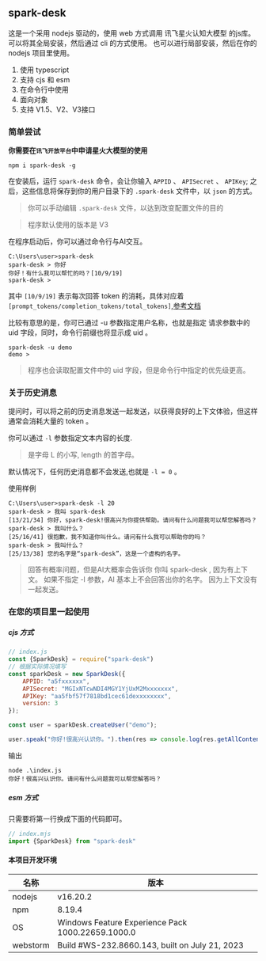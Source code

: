 ## spark-desk

这是一个采用 nodejs 驱动的，使用 web 方式调用 讯飞星火认知大模型 的js库。
可以将其全局安装，然后通过 cli 的方式使用。
也可以进行局部安装，然后在你的 nodejs 项目里使用。

1. 使用 typescript
2. 支持 cjs 和 esm
3. 在命令行中使用
4. 面向对象
5. 支持 V1.5、V2、V3接口

### 简单尝试

**你需要在`讯飞开放平台`中申请星火大模型的使用**

```shell
npm i spark-desk -g
```

在安装后，运行 `spark-desk` 命令，会让你输入 `APPID` 、 `APISecret` 、 `APIKey`;
之后，这些信息将保存到你的用户目录下的 `.spark-desk` 文件中，以 `json` 的方式。

> 你可以手动编辑 `.spark-desk` 文件，以达到改变配置文件的目的

> 程序默认使用的版本是 V3

在程序启动后，你可以通过命令行与AI交互。

```shell
C:\Users\user>spark-desk
spark-desk > 你好
你好！有什么我可以帮忙的吗？[10/9/19]
spark-desk >
```

其中 `[10/9/19]` 表示每次回答 token
的消耗，具体对应着 `[prompt_tokens/completion_tokens/total_tokens]`,[参考文档](https://www.xfyun.cn/doc/spark/Web.html#_1-%E6%8E%A5%E5%8F%A3%E8%AF%B4%E6%98%8E)

比较有意思的是，你可已通过 -u 参数指定用户名称，也就是指定 请求参数中的 uid 字段，同时，命令行前缀也将显示成 uid 。

```shell
spark-desk -u demo
demo > 
```

> 程序也会读取配置文件中的 uid 字段，但是命令行中指定的优先级更高。

### 关于历史消息

提问时，可以将之前的历史消息发送一起发送，以获得良好的上下文体验，但这样通常会消耗大量的 token 。

你可以通过 `-l` 参数指定文本内容的长度.
> 是字母 L 的小写, length 的首字母。

默认情况下，任何历史消息都不会发送,也就是 `-l = 0` 。

使用样例

```shell
C:\Users\user>spark-desk -l 20
spark-desk > 我叫 spark-desk
[13/21/34] 你好，spark-desk!很高兴为你提供帮助。请问有什么问题我可以帮您解答吗？
spark-desk > 我叫什么？
[25/16/41] 很抱歉，我不知道你叫什么。请问有什么我可以帮助你的吗？
spark-desk > 我叫什么？
[25/13/38] 您的名字是“spark-desk”，这是一个虚构的名字。
```

> 回答有概率问题，但是AI大概率会告诉你 你叫 spark-desk , 因为有上下文。
> 如果不指定 -l 参数，AI 基本上不会回答出你的名字。 因为上下文没有一起发送。

### 在您的项目里一起使用

##### cjs 方式

```js
// index.js
const {SparkDesk} = require("spark-desk")
// 根据实际情况填写
const sparkDesk = new SparkDesk({
    APPID: "a5fxxxxxx",
    APISecret: "MGIxNTcwNDI4MGY1YjUxM2Mxxxxxxx",
    APIKey: "aa5fbf57f7818bd1cec61dexxxxxxxx",
    version: 3
});

const user = sparkDesk.createUser("demo");

user.speak("你好!很高兴认识你。").then(res => console.log(res.getAllContent()))
```

输出

```shell
node .\index.js
你好！很高兴认识你。请问有什么问题我可以帮您解答吗？
```

##### esm 方式

只需要将第一行换成下面的代码即可。

```js
// index.mjs
import {SparkDesk} from "spark-desk"
```

#### 本项目开发环境

| 名称       | 版本                                                |
|----------|---------------------------------------------------|
| nodejs   | v16.20.2                                          |
| npm      | 8.19.4                                            |
| OS       | Windows Feature Experience Pack 1000.22659.1000.0 |
| webstorm | Build #WS-232.8660.143, built on July 21, 2023    |





